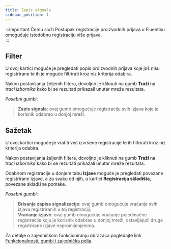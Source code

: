 ```yaml
---
title: Zapis signala
sidebar_position: 1
---
```


:::important Čemu služi 
Postupak registracije proizvodnih prijava u Fluentisu omogućuje istodobnu registraciju više prijava.  
:::

## Filter

U ovoj kartici moguće je pregledati popis proizvodnih prijava koje još nisu registrirane te ih je moguće filtrirati kroz niz kriterija odabira.   

Nakon postavljanja željenih filtera, dovoljno je kliknuti na gumb **Traži** na *traci izbornika* kako bi se rezultati prikazali unutar mreže rezultata.  

*Posebni gumbi*: 

> **Zapis signala**: ovaj gumb omogućuje registraciju svih izjava koje je korisnik odabrao u donjoj mreži.  


## Sažetak

U ovoj kartici moguće je vratiti već izvršene registracije te ih filtrirati kroz niz kriterija odabira.   

Nakon postavljanja željenih filtera, dovoljno je kliknuti na gumb **Traži** na *traci izbornika* kako bi se rezultati prikazali unutar mreže rezultata.   

Odabirom registracije u donjem tabu **Izjave** moguće je pregledati povezane registrirane izjave, a za svaku od njih, u kartici **Registracija skladišta**, povezane skladišne pomake.  

*Posebni gumbi*: 

> **Brisanje zapisa signalizacije**: ovaj gumb omogućuje vraćanje svih izjava registriranih u toj registraciji;  
> **Vraćanje izjave**: ovaj gumb omogućuje vraćanje pojedinačne registracije koju je korisnik odabrao u donjoj mreži, ostavljajući druge registrirane izjave nepromijenjenima.  

Za detalje o zajedničkom funkcioniranju obrazaca pogledajte link [Funkcionalnosti, gumbi i zajednička polja](/docs/guide/common).
